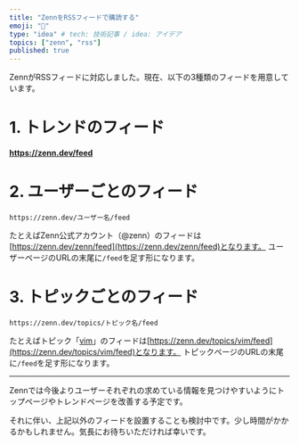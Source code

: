 ```yaml
---
title: "ZennをRSSフィードで購読する"
emoji: "🦔"
type: "idea" # tech: 技術記事 / idea: アイデア
topics: ["zenn", "rss"]
published: true
---
```


ZennがRSSフィードに対応しました。現在、以下の3種類のフィードを用意しています。

# 1. トレンドのフィード
**https://zenn.dev/feed**

# 2. ユーザーごとのフィード
```
https://zenn.dev/ユーザー名/feed
```

たとえばZenn公式アカウント（@zenn）のフィードは[https://zenn.dev/zenn/feed](https://zenn.dev/zenn/feed)となります。
ユーザーページのURLの末尾に`/feed`を足す形になります。

# 3. トピックごとのフィード
```
https://zenn.dev/topics/トピック名/feed
```

たとえばトピック「[vim](https://zenn.dev/topics/vim)」のフィードは[https://zenn.dev/topics/vim/feed](https://zenn.dev/topics/vim/feed)となります。
トピックページのURLの末尾に`/feed`を足す形になります。

---

Zennでは今後よりユーザーそれぞれの求めている情報を見つけやすいようにトップページやトレンドページを改善する予定です。

それに伴い、上記以外のフィードを設置することも検討中です。少し時間がかかるかもしれません。気長にお待ちいただければ幸いです。